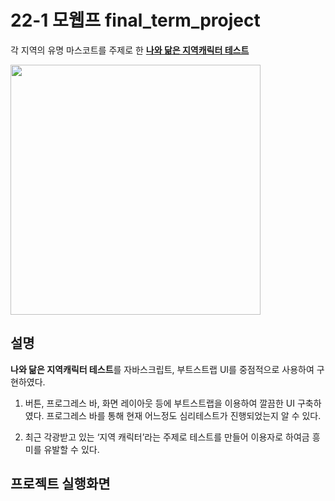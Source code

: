 # 22-1 모웹프 final_term_project

각 지역의 유명 마스코트를 주제로 한 [**나와 닮은 지역캐릭터 테스트**](https://mycharacter.netlify.app/)

<img src="https://user-images.githubusercontent.com/71385038/216827242-de24ef0f-a58b-4a74-9da3-c58a834279bb.png" width="400"/>




## 설명

**나와 닮은 지역캐릭터 테스트**를 자바스크립트, 부트스트랩 UI를 중점적으로 사용하여 구현하였다.

1. 버튼, 프로그레스 바, 화면 레이아웃 등에 부트스트랩을 이용하여 깔끔한 UI 구축하였다. 프로그레스 바를 통해 현재 어느정도 심리테스트가 진행되었는지 알 수 있다.

2. 최근 각광받고 있는 ‘지역 캐릭터’라는 주제로 테스트를 만들어 이용자로 하여금 흥미를 유발할 수 있다.




## 프로젝트 실행화면

